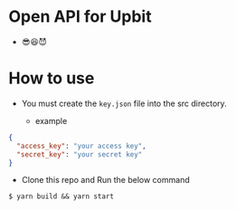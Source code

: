# Open API for Upbit

- 😎😆😈

# How to use

- You must create the `key.json` file into the src directory.

  - example

```json
{
  "access_key": "your access key",
  "secret_key": "your secret key"
}
```

- Clone this repo and Run the below command

```
$ yarn build && yarn start
```
